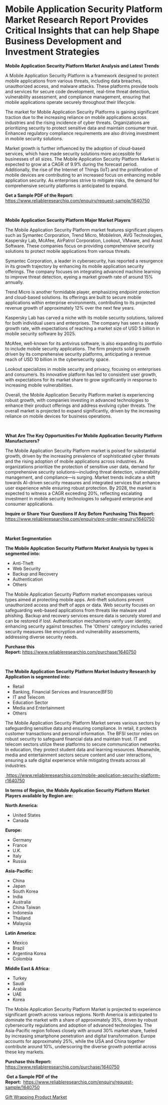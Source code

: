 <p><h1>Mobile Application Security Platform Market Research Report Provides Critical Insights that can help Shape Business Development and Investment Strategies</h1></p><p><strong>Mobile Application Security Platform Market Analysis and Latest Trends</strong></p>
<p><p>A Mobile Application Security Platform is a framework designed to protect mobile applications from various threats, including data breaches, unauthorized access, and malware attacks. These platforms provide tools and services for secure code development, real-time threat detection, vulnerability assessment, and compliance management, ensuring that mobile applications operate securely throughout their lifecycle. </p><p>The market for Mobile Application Security Platforms is gaining significant traction due to the increasing reliance on mobile applications across industries and the rising incidence of cyber threats. Organizations are prioritizing security to protect sensitive data and maintain consumer trust. Enhanced regulatory compliance requirements are also driving investment in mobile security solutions.</p><p>Market growth is further influenced by the adoption of cloud-based services, which have made security solutions more accessible for businesses of all sizes. The Mobile Application Security Platform Market is expected to grow at a CAGR of 9.9% during the forecast period. Additionally, the rise of the Internet of Things (IoT) and the proliferation of mobile devices are contributing to an increased focus on enhancing mobile application security. As enterprises strive to mitigate risks, the demand for comprehensive security platforms is anticipated to expand.</p></p>
<p><strong>Get a Sample PDF of the Report:&nbsp;</strong> <a href="https://www.reliableresearchiq.com/enquiry/request-sample/1640750?utm_campaign=3441&utm_medium=2&utm_source=Github&utm_content=ia&utm_term=23032025&utm_id=mobile-application-security-platform">https://www.reliableresearchiq.com/enquiry/request-sample/1640750</a></p>
<p>&nbsp;</p>
<p><strong>Mobile Application Security Platform Major Market Players</strong></p>
<p><p>The Mobile Application Security Platform market features significant players such as Symantec Corporation, Trend Micro, MobileIron, AVG Technologies, Kaspersky Lab, McAfee, AirPatrol Corporation, Lookout, VMware, and Avast Software. These companies focus on providing comprehensive security solutions to protect mobile applications from various threats.</p><p>Symantec Corporation, a leader in cybersecurity, has reported a resurgence in its growth trajectory by enhancing its mobile application security offerings. The company focuses on integrating advanced machine learning to improve threat detection, eyeing a market growth rate of around 15% annually.</p><p>Trend Micro is another formidable player, emphasizing endpoint protection and cloud-based solutions. Its offerings are built to secure mobile applications within enterprise environments, contributing to its projected revenue growth of approximately 12% over the next few years.</p><p>Kaspersky Lab has carved a niche with its mobile security solutions, tailored for both individual users and enterprises. The company has seen a steady growth rate, with expectations of reaching a market size of USD 5 billion in mobile security software by 2025.</p><p>McAfee, well-known for its antivirus software, is also expanding its portfolio to include mobile security applications. The firm projects solid growth driven by its comprehensive security platforms, anticipating a revenue reach of USD 10 billion in the cybersecurity space.</p><p>Lookout specializes in mobile security and privacy, focusing on enterprises and consumers. Its innovative platform has led to consistent user growth, with expectations for its market share to grow significantly in response to increasing mobile vulnerabilities.</p><p>Overall, the Mobile Application Security Platform market is experiencing robust growth, with companies investing in advanced technologies to enhance their product offerings and address evolving cyber threats. The overall market is projected to expand significantly, driven by the increasing reliance on mobile devices for business operations.</p></p>
<p>&nbsp;</p>
<p><strong>What Are The Key Opportunities For Mobile Application Security Platform Manufacturers?</strong></p>
<p><p>The Mobile Application Security Platform market is poised for substantial growth, driven by the increasing prevalence of sophisticated cyber threats and the rising adoption of mobile applications across industries. As organizations prioritize the protection of sensitive user data, demand for comprehensive security solutions—including threat detection, vulnerability management, and compliance—is surging. Market trends indicate a shift towards AI-driven security measures and integrated services that enhance user experience while ensuring robust protection. By 2028, the market is expected to witness a CAGR exceeding 20%, reflecting escalating investment in mobile security technologies to safeguard enterprise and consumer applications.</p></p>
<p><strong>Inquire or Share Your Questions If Any Before Purchasing This Report:</strong> <a href="https://www.reliableresearchiq.com/enquiry/pre-order-enquiry/1640750?utm_campaign=3441&utm_medium=2&utm_source=Github&utm_content=ia&utm_term=23032025&utm_id=mobile-application-security-platform">https://www.reliableresearchiq.com/enquiry/pre-order-enquiry/1640750</a></p>
<p>&nbsp;</p>
<p><strong>Market Segmentation</strong></p>
<p><strong>The Mobile Application Security Platform Market Analysis by types is segmented into:</strong></p>
<p><ul><li>Anti-Theft</li><li>Web Security</li><li>Backup and Recovery</li><li>Authentication</li><li>Others</li></ul></p>
<p><p>The Mobile Application Security Platform market encompasses various types aimed at protecting mobile apps. Anti-theft solutions prevent unauthorized access and theft of apps or data. Web security focuses on safeguarding web-based applications from threats like malware and phishing. Backup and recovery services ensure data is securely stored and can be restored if lost. Authentication mechanisms verify user identity, enhancing security against breaches. The 'Others' category includes varied security measures like encryption and vulnerability assessments, addressing diverse security needs.</p></p>
<p><strong>Purchase this Report:&nbsp;</strong><a href="https://www.reliableresearchiq.com/purchase/1640750?utm_campaign=3441&utm_medium=2&utm_source=Github&utm_content=ia&utm_term=23032025&utm_id=mobile-application-security-platform">https://www.reliableresearchiq.com/purchase/1640750</a></p>
<p>&nbsp;</p>
<p><strong>The Mobile Application Security Platform Market Industry Research by Application is segmented into:</strong></p>
<p><ul><li>Retail</li><li>Banking, Financial Services and Insurance(BFSI)</li><li>IT and Telecom</li><li>Education Sector</li><li>Media and Entertainment</li><li>Others</li></ul></p>
<p><p>The Mobile Application Security Platform Market serves various sectors by safeguarding sensitive data and ensuring compliance. In retail, it protects customer transactions and personal information. The BFSI sector relies on robust security to safeguard financial data and maintain trust. IT and telecom sectors utilize these platforms to secure communication networks. In education, they protect student data and learning resources. Meanwhile, media and entertainment sectors secure content and user interactions, ensuring a safe digital experience while mitigating threats across all industries.</p></p>
<p><a href="https://www.reliableresearchiq.com/mobile-application-security-platform-r1640750?utm_campaign=3441&utm_medium=2&utm_source=Github&utm_content=ia&utm_term=23032025&utm_id=mobile-application-security-platform">&nbsp;https://www.reliableresearchiq.com/mobile-application-security-platform-r1640750</a></p>
<p><strong>In terms of Region, the Mobile Application Security Platform Market Players available by Region are:</strong></p>
<p>
    <p> <strong> North America: </strong>
        <ul>
            <li>United States</li>
            <li>Canada</li>
        </ul>
        </p> 
    <p> <strong> Europe: </strong>
        <ul>
            <li>Germany</li>
            <li>France</li>
            <li>U.K.</li>
            <li>Italy</li>
            <li>Russia</li>
        </ul>
        </p> 
    <p> <strong> Asia-Pacific: </strong>
        <ul>
            <li>China</li>
            <li>Japan</li>
            <li>South Korea</li>
            <li>India</li>
            <li>Australia</li>
            <li>China Taiwan</li>
            <li>Indonesia</li>
            <li>Thailand</li>
            <li>Malaysia</li>
        </ul>
        </p> 
    <p> <strong> Latin America: </strong>
        <ul>
            <li>Mexico</li>
            <li>Brazil</li>
            <li>Argentina Korea</li>
            <li>Colombia</li>
        </ul>
        </p> 
    <p> <strong> Middle East & Africa: </strong>
        <ul>
            <li>Turkey</li>
            <li>Saudi</li>
            <li>Arabia</li>
            <li>UAE</li>
            <li>Korea</li>
        </ul>
    </p>
    </p>
<p><p>The Mobile Application Security Platform Market is projected to experience significant growth across various regions. North America is anticipated to dominate the market with a share of approximately 35%, driven by robust cybersecurity regulations and adoption of advanced technologies. The Asia-Pacific region follows closely with around 30% market share, fueled by increasing smartphone penetration and digital transformation. Europe accounts for approximately 25%, while the USA and China together contribute around 10%, underscoring the diverse growth potential across these key markets.</p></p>
<p><strong>Purchase this Report: </strong><a href="https://www.reliableresearchiq.com/purchase/1640750?utm_campaign=3441&utm_medium=2&utm_source=Github&utm_content=ia&utm_term=23032025&utm_id=mobile-application-security-platform">https://www.reliableresearchiq.com/purchase/1640750</a></p>
<p>&nbsp;<strong>Get a Sample PDF of the Report:&nbsp;&nbsp;</strong><a href="https://www.reliableresearchiq.com/enquiry/request-sample/1640750?utm_campaign=3441&utm_medium=2&utm_source=Github&utm_content=ia&utm_term=23032025&utm_id=mobile-application-security-platform">https://www.reliableresearchiq.com/enquiry/request-sample/1640750</a></p>
<p><strong></strong></p>
<p><p><a href="https://github.com/marteionun0/Market-Research-Report-List-1/blob/main/gift-wrapping-product-market.md?utm_campaign=3441&utm_medium=2&utm_source=Github&utm_content=ia&utm_term=23032025&utm_id=mobile-application-security-platform">Gift Wrapping Product Market</a></p></p>